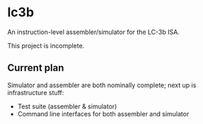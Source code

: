 # lc3b

An instruction-level assembler/simulator for the LC-3b ISA.

This project is incomplete.

## Current plan

Simulator and assembler are both nominally complete; next up is infrastructure stuff:
  - Test suite (assembler & simulator)
  - Command line interfaces for both assembler and simulator
